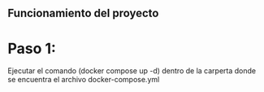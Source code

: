 ## Funcionamiento del proyecto
# Paso 1:
Ejecutar el comando (docker compose up -d) dentro de la carperta donde se encuentra el archivo docker-compose.yml
